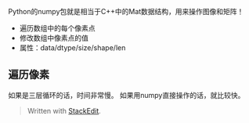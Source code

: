 Python的numpy包就是相当于C++中的Mat数据结构，用来操作图像和矩阵！
- 遍历数组中的每个像素点
- 修改数组中像素点的值
- 属性：data/dtype/size/shape/len
## 遍历像素
如果是三层循环的话，时间非常慢。
如果用numpy直接操作的话，就比较快。


> Written with [StackEdit](https://stackedit.io/).
<!--stackedit_data:
eyJoaXN0b3J5IjpbLTcxNzU3NzEyMSwtNTk1MjgyNDcwXX0=
-->